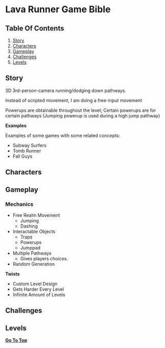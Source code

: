 # Lava Runner Game Bible

## Table Of Contents

 1. [Story](https://github.com/coolman221/UnityGame/blob/main/README.md#story)
 2. [Characters](https://github.com/coolman221/UnityGame/blob/main/README.md#characters)
 3. [Gameplay](https://github.com/coolman221/UnityGame/blob/main/README.md#gameplay)
 4. [Challenges](https://github.com/coolman221/UnityGame/blob/main/README.md#challenges)
 5. [Levels](https://github.com/coolman221/UnityGame/blob/main/README.md#levels)


## Story

3D 3rd-person-camera running/dodging down pathways.

Instead of scripted movement, I am doing a free-input movement 

Powerups are obtainable throughout the level; Certain powerups are for certain pathways (Jumping powerup is used during a high jump pathway)


**Examples**

Examples of some games with some related concepts:

 * Subway Surfers
 * Tomb Runner
 * Fall Guys

## Characters

## Gameplay

### Mechanics

  * Free Realm Movement
    * Jumping
    * Dashing
  * Interactable Objects
    * Traps
    * Powerups
    * Jumppad
  * Multiple Pathways
    * Gives players choices.
  * Random Generation


**Twists**

 * Custom Level Design
 * Gets Harder Every Level
 * Infinite Amount of Levels


## Challenges

## Levels


[**Go To Top**](https://github.com/coolman221/UnityGame/blob/main/README.md#unitygame-game-bible)
